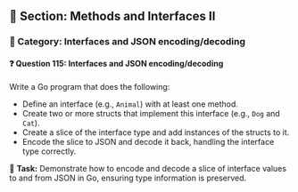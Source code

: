 ## 📘 Section: Methods and Interfaces II  
### 🔹 Category: Interfaces and JSON encoding/decoding  
#### ❓ Question 115: Interfaces and JSON encoding/decoding

Write a Go program that does the following:

- Define an interface (e.g., `Animal`) with at least one method.
- Create two or more structs that implement this interface (e.g., `Dog` and `Cat`).
- Create a slice of the interface type and add instances of the structs to it.
- Encode the slice to JSON and decode it back, handling the interface type correctly.

🔧 **Task:** Demonstrate how to encode and decode a slice of interface values to and from JSON in Go, ensuring type information is preserved.
